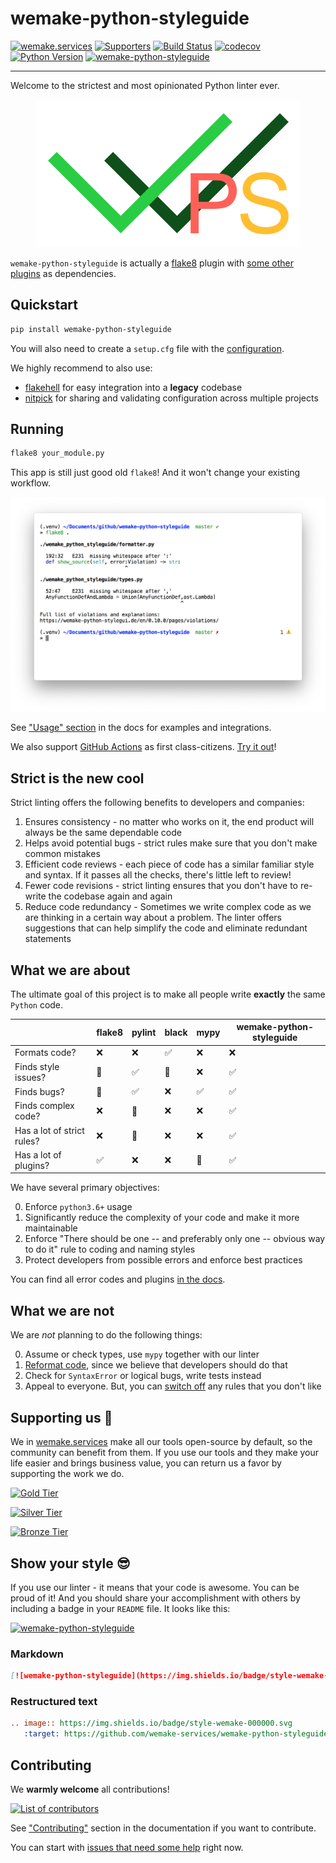 # wemake-python-styleguide

[![wemake.services](https://img.shields.io/badge/%20-wemake.services-green.svg?label=%20&logo=data%3Aimage%2Fpng%3Bbase64%2CiVBORw0KGgoAAAANSUhEUgAAABAAAAAQCAMAAAAoLQ9TAAAABGdBTUEAALGPC%2FxhBQAAAAFzUkdCAK7OHOkAAAAbUExURQAAAAAAAAAAAAAAAAAAAAAAAAAAAAAAAP%2F%2F%2F5TvxDIAAAAIdFJOUwAjRA8xXANAL%2Bv0SAAAADNJREFUGNNjYCAIOJjRBdBFWMkVQeGzcHAwksJnAPPZGOGAASzPzAEHEGVsLExQwE7YswCb7AFZSF3bbAAAAABJRU5ErkJggg%3D%3D)](https://wemake.services)
[![Supporters](https://img.shields.io/opencollective/all/wemake-python-styleguide.svg?color=gold&label=supporters)](https://opencollective.com/wemake-python-styleguide)
[![Build Status](https://github.com/wemake-services/wemake-python-styleguide/workflows/test/badge.svg?branch=master&event=push)](https://github.com/wemake-services/wemake-python-styleguide/actions?query=workflow%3Atest)
[![codecov](https://codecov.io/gh/wemake-services/wemake-python-styleguide/branch/master/graph/badge.svg)](https://codecov.io/gh/wemake-services/wemake-python-styleguide)
[![Python Version](https://img.shields.io/pypi/pyversions/wemake-python-styleguide.svg)](https://pypi.org/project/wemake-python-styleguide/)
[![wemake-python-styleguide](https://img.shields.io/badge/style-wemake-000000.svg)](https://github.com/wemake-services/wemake-python-styleguide)

---

Welcome to the strictest and most opinionated Python linter ever.

<p align="center">
  <a href="https://wemake-python-stylegui.de">
    <img src="https://raw.githubusercontent.com/wemake-services/wemake-python-styleguide/master/docs/_static/logo.png"
         alt="wemake-python-styleguide logo">
  </a>
</p>

`wemake-python-styleguide` is actually a [flake8](http://flake8.pycqa.org/en/latest/)
plugin with [some other plugins](https://wemake-python-stylegui.de/en/latest/pages/usage/violations/index.html#external-plugins) as dependencies.


## Quickstart

```bash
pip install wemake-python-styleguide
```

You will also need to create a `setup.cfg` file with the [configuration](https://wemake-python-stylegui.de/en/latest/pages/usage/configuration.html).

We highly recommend to also use:

- [flakehell](https://wemake-python-stylegui.de/en/latest/pages/usage/integrations/flakehell.html) for easy integration into a **legacy** codebase
- [nitpick](https://wemake-python-stylegui.de/en/latest/pages/usage/integrations/nitpick.html) for sharing and validating configuration across multiple projects


## Running

```bash
flake8 your_module.py
```

This app is still just good old `flake8`!
And it won't change your existing workflow.

<p align="center">
  <img src="https://raw.githubusercontent.com/wemake-services/wemake-python-styleguide/master/docs/_static/running.png"
       alt="invocation results">
</p>

See ["Usage" section](https://wemake-python-stylegui.de/en/latest/pages/usage/setup.html)
in the docs for examples and integrations.

We also support [GitHub Actions](https://wemake-python-stylegui.de/en/latest/pages/usage/integrations/github-actions.html) as first class-citizens.
[Try it out](https://github.com/marketplace/actions/wemake-python-styleguide)!

## Strict is the new cool

Strict linting offers the following benefits to developers and companies:
1. Ensures consistency - no matter who works on it, the end product will always be the same dependable code
2. Helps avoid potential bugs - strict rules make sure that you don't make common mistakes
3. Efficient code reviews - each piece of code has a similar familiar style and syntax. If it passes all the checks, there's little left to review!
4. Fewer code revisions - strict linting ensures that you don't have to re-write the codebase again and again
5. Reduce code redundancy - Sometimes we write complex code as we are thinking in a certain way about a problem. The linter offers suggestions that can help simplify the code and eliminate redundant statements


## What we are about

The ultimate goal of this project is
to make all people write **exactly** the same `Python` code.

|                            | flake8 | pylint | black | mypy | wemake-python-styleguide |
|----------------------------|--------|--------|-------|------|--------------------------|
| Formats code?              |   ❌   |   ❌   |   ✅  |  ❌  |            ❌           |
| Finds style issues?        |   🤔   |   ✅   |   🤔  |  ❌  |            ✅           |
| Finds bugs?                |   🤔   |   ✅   |   ❌  |  ✅  |            ✅           |
| Finds complex code?        |   ❌   |   🤔   |   ❌  |  ❌  |            ✅           |
| Has a lot of strict rules? |   ❌   |   🤔   |   ❌  |  ❌  |            ✅           |
| Has a lot of plugins?      |   ✅   |   ❌   |   ❌  |  🤔  |            ✅           |

We have several primary objectives:

0. Enforce `python3.6+` usage
1. Significantly reduce the complexity of your code and make it more maintainable
2. Enforce "There should be one -- and preferably only one -- obvious way to do it" rule to coding and naming styles
3. Protect developers from possible errors and enforce best practices

You can find all error codes and plugins [in the docs](https://wemake-python-stylegui.de/en/latest/pages/usage/violations/index.html).


## What we are not

We are *not* planning to do the following things:

0. Assume or check types, use `mypy` together with our linter
1. [Reformat code](https://wemake-python-stylegui.de/en/latest/pages/usage/integrations/auto-formatters.html), since we believe that developers should do that
2. Check for `SyntaxError` or logical bugs, write tests instead
3. Appeal to everyone. But, you can [switch off](https://wemake-python-stylegui.de/en/latest/pages/usage/setup.html#ignoring-violations) any rules that you don't like


## Supporting us :tada:

We in [wemake.services](https://wemake.services) make
all our tools open-source by default, so the community can benefit from them.
If you use our tools and they make your life easier and brings business value,
you can return us a favor by supporting the work we do.

[![Gold Tier](https://opencollective.com/wemake-python-styleguide/tiers/gold-sponsor.svg?width=890)](https://opencollective.com/wemake-python-styleguide)

[![Silver Tier](https://opencollective.com/wemake-python-styleguide/tiers/silver-sponsor.svg?width=890&avatarHeight=45&button=0)](https://opencollective.com/wemake-python-styleguide)

[![Bronze Tier](https://opencollective.com/wemake-python-styleguide/tiers/bronze-sponsor.svg?width=890&avatarHeight=35&button=0)](https://opencollective.com/wemake-python-styleguide)


## Show your style :sunglasses:

If you use our linter - it means that your code is awesome.
You can be proud of it!
And you should share your accomplishment with others
by including a badge in your `README` file. It looks like this:

[![wemake-python-styleguide](https://img.shields.io/badge/style-wemake-000000.svg)](https://github.com/wemake-services/wemake-python-styleguide)

### Markdown

```md
[![wemake-python-styleguide](https://img.shields.io/badge/style-wemake-000000.svg)](https://github.com/wemake-services/wemake-python-styleguide)
```

### Restructured text

```rst
.. image:: https://img.shields.io/badge/style-wemake-000000.svg
   :target: https://github.com/wemake-services/wemake-python-styleguide
```


## Contributing

We **warmly welcome** all contributions!

[![List of contributors](https://opencollective.com/wemake-python-styleguide/contributors.svg?width=890&button=0)](https://github.com/wemake-services/wemake-python-styleguide/graphs/contributors)

See ["Contributing"](https://wemake-python-stylegui.de/en/latest/pages/api/index.html#contributing) section in the documentation if you want to contribute.

You can start with [issues that need some help](https://github.com/wemake-services/wemake-python-styleguide/issues?q=is%3Aissue+is%3Aopen+label%3A%22help+wanted%22)
right now.
